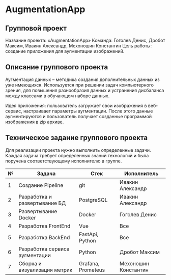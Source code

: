 # AugmentationApp



## Групповой проект

Название проекта: «AugmentationApp»
Команда: Гоголев Денис, Дробот Максим, Ивакин Александр, Мехоношин Константин
Цель работы: создание приложения для аугментации изображений.

## Описание группового проекта

Аугментация данных – методика создания дополнительных данных из уже имеющихся. Используется при решении задач компьютерного зрения, для повышения разнообразия данных и устранения дисбаланса между классами в обучающем наборе данных. 

Идея приложения: пользователь загружает свои изображения в веб-сервис, настраивает параметры аугментации. После этого данные аугментируются и пользователь получает созданные программой изображения в zip архиве.

## Техническое задание группового проекта

Для реализации проекта нужно выполнить определенные задачи. Каждая задача требует определенных знаний технологий и была поручена соответствующему исполнителю в группе.

| №   | Задача                          | Стек                | Исполнитель           |
| --- | ------------------------------- | ------------------- | --------------------- |
|  1  | Создание Pipeline               | git                 | Ивакин Александр      |
|  2  | Разработка и развертывание БД   | PostgreSQL          | Ивакин Александр      |
|  3  | Развертывание Docker            | Docker              | Гоголев Денис         |
|  4  | Разработка FrontEnd             | Vue                 | Все                   |
|  5  | Разработка BackEnd              | FastApi, Python     | Все                   |
|  6  | Разработка сервиса аугментации  | Python              | Дробот Максим         |
|  7  | Сборка и визуализация метрик    | Grafana, Prometeus  | Мехоношин Константин  |

